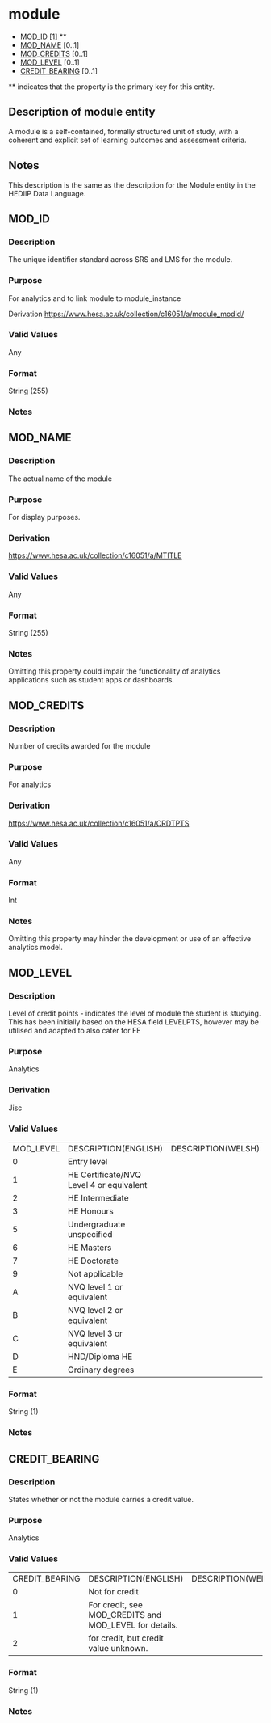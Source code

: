 # module
* [MOD_ID](#mod_id) [1] **
* [MOD_NAME](#mod_name) [0..1]
* [MOD_CREDITS](#mod_credits) [0..1]
* [MOD_LEVEL](#mod_level) [0..1]
* [CREDIT_BEARING](#credit_bearing) [0..1]

\** indicates that the property is the primary key for this entity.

## Description of module entity
A module is a self-contained, formally structured unit of study, with a coherent and explicit set of learning outcomes and assessment criteria.

## Notes
This description is the same as the description for the Module entity in the HEDIIP Data Language.

## MOD_ID
### Description
The unique identifier standard across SRS and LMS for the module.

### Purpose
For analytics and to link module to module_instance

Derivation
https://www.hesa.ac.uk/collection/c16051/a/module_modid/

### Valid Values
Any

### Format
String (255)

### Notes


## MOD_NAME
### Description
The actual name of the module

### Purpose
For display purposes.

### Derivation
https://www.hesa.ac.uk/collection/c16051/a/MTITLE

### Valid Values
Any

### Format
String (255)

### Notes
Omitting this property could impair the functionality of analytics applications such as student apps or dashboards.


## MOD_CREDITS
### Description
Number of credits awarded for the module

### Purpose
For analytics

### Derivation
https://www.hesa.ac.uk/collection/c16051/a/CRDTPTS

### Valid Values
Any

### Format
Int

### Notes
Omitting this property may hinder the development or use of an effective analytics model.

## MOD_LEVEL
### Description
Level of credit points - indicates the level of module the student is studying. This has been initially based on the HESA field LEVELPTS, however may be utilised and adapted to also cater for FE

### Purpose
Analytics

### Derivation
Jisc

### Valid Values

<table>
<tr><td>MOD_LEVEL</td><td>DESCRIPTION(ENGLISH)</td><td>DESCRIPTION(WELSH)  </td></tr>
<tr><td>0</td><td>Entry level</td><td>  </td></tr>
<tr><td>1</td><td>HE Certificate/NVQ Level 4 or equivalent</td><td> 	</td></tr>
<tr><td>2</td><td>HE Intermediate</td><td> 	</td></tr>
<tr><td>3</td><td>HE Honours</td><td> 	</td></tr>
<tr><td>5</td><td>Undergraduate unspecified</td><td> 	</td></tr>
<tr><td>6</td><td>HE Masters</td><td> 	</td></tr>
<tr><td>7</td><td>HE Doctorate</td><td> 	</td></tr>
<tr><td>9</td><td>Not applicable</td><td> 	</td></tr>
<tr><td>A</td><td>NVQ level 1 or equivalent</td><td> 	</td></tr>
<tr><td>B</td><td>NVQ level 2 or equivalent</td><td> 	</td></tr>
<tr><td>C</td><td>NVQ level 3 or equivalent</td><td> 	</td></tr>
<tr><td>D</td><td>HND/Diploma HE</td><td> 	</td></tr>
<tr><td>E</td><td>Ordinary degrees</td><td></td></tr>
</table> 	

### Format
String (1)

### Notes


## CREDIT_BEARING
### Description
States whether or not the module carries a credit value.

### Purpose
Analytics

### Valid Values
<table>
<tr><td>CREDIT_BEARING</td><td>DESCRIPTION(ENGLISH)</td><td>DESCRIPTION(WELSH)  </td></tr>
<tr><td>0</td><td>Not for credit</td><td>  </td></tr>
<tr><td>1</td><td>For credit, see MOD_CREDITS and MOD_LEVEL for details.</td><td> 	</td></tr>
<tr><td>2</td><td>for credit, but credit value unknown.</td><td> 	</td></tr>
</table> 	

### Format
String (1)

### Notes
